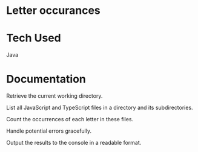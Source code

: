 # Letter occurances 

# Tech Used 

Java

# Documentation

Retrieve the current working directory.

List all JavaScript and TypeScript files in a directory and its subdirectories.

Count the occurrences of each letter in these files.

Handle potential errors gracefully.

Output the results to the console in a readable format.
